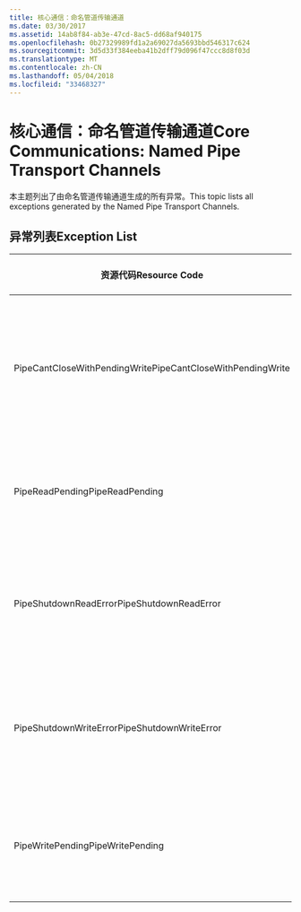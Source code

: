 ```yaml
---
title: 核心通信：命名管道传输通道
ms.date: 03/30/2017
ms.assetid: 14ab8f84-ab3e-47cd-8ac5-dd68af940175
ms.openlocfilehash: 0b27329989fd1a2a69027da5693bbd546317c624
ms.sourcegitcommit: 3d5d33f384eeba41b2dff79d096f47ccc8d8f03d
ms.translationtype: MT
ms.contentlocale: zh-CN
ms.lasthandoff: 05/04/2018
ms.locfileid: "33468327"
---
```

# <a name="core-communications-named-pipe-transport-channels"></a><span data-ttu-id="b1082-102">核心通信：命名管道传输通道</span><span class="sxs-lookup"><span data-stu-id="b1082-102">Core Communications: Named Pipe Transport Channels</span></span>
<span data-ttu-id="b1082-103">本主题列出了由命名管道传输通道生成的所有异常。</span><span class="sxs-lookup"><span data-stu-id="b1082-103">This topic lists all exceptions generated by the Named Pipe Transport Channels.</span></span>  
  
## <a name="exception-list"></a><span data-ttu-id="b1082-104">异常列表</span><span class="sxs-lookup"><span data-stu-id="b1082-104">Exception List</span></span>  
  
|<span data-ttu-id="b1082-105">资源代码</span><span class="sxs-lookup"><span data-stu-id="b1082-105">Resource Code</span></span>|<span data-ttu-id="b1082-106">资源字符串</span><span class="sxs-lookup"><span data-stu-id="b1082-106">Resource String</span></span>|  
|-------------------|---------------------|  
|<span data-ttu-id="b1082-107">PipeCantCloseWithPendingWrite</span><span class="sxs-lookup"><span data-stu-id="b1082-107">PipeCantCloseWithPendingWrite</span></span>|<span data-ttu-id="b1082-108">对管道的写入操作挂起时无法关闭管道。</span><span class="sxs-lookup"><span data-stu-id="b1082-108">The pipe cannot be closed while a write operation to the pipe is pending.</span></span>|  
|<span data-ttu-id="b1082-109">PipeReadPending</span><span class="sxs-lookup"><span data-stu-id="b1082-109">PipeReadPending</span></span>|<span data-ttu-id="b1082-110">正在对管道执行读取操作。</span><span class="sxs-lookup"><span data-stu-id="b1082-110">A read operation is in progress for the pipe.</span></span>|  
|<span data-ttu-id="b1082-111">PipeShutdownReadError</span><span class="sxs-lookup"><span data-stu-id="b1082-111">PipeShutdownReadError</span></span>|<span data-ttu-id="b1082-112">管道“关闭”指示符的读取操作失败。</span><span class="sxs-lookup"><span data-stu-id="b1082-112">The read operation of the pipe 'shutdown' indicator failed.</span></span>|  
|<span data-ttu-id="b1082-113">PipeShutdownWriteError</span><span class="sxs-lookup"><span data-stu-id="b1082-113">PipeShutdownWriteError</span></span>|<span data-ttu-id="b1082-114">管道“关闭”指示符的写入操作失败。</span><span class="sxs-lookup"><span data-stu-id="b1082-114">The write operation of the pipe 'shutdown' indicator failed.</span></span>|  
|<span data-ttu-id="b1082-115">PipeWritePending</span><span class="sxs-lookup"><span data-stu-id="b1082-115">PipeWritePending</span></span>|<span data-ttu-id="b1082-116">正在对管道执行写入操作。</span><span class="sxs-lookup"><span data-stu-id="b1082-116">A write operation is in progress for the pipe.</span></span>|
